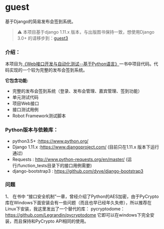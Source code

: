 # guest

基于Django的简易发布会签到系统。

> ⚠️  本项目基于django 1.11.x 版本，与出版图书保持一致，想使用Django 3.0+ 的请移步到：[guest3](https://github.com/defnngj/guest3)

### 介绍：

本项目为[《Web接口开发与自动化测试--基于Python语言》](https://item.jd.com/12164814.html)一书中项目代码。代码实现的一个较为完整的发布会签到系统。

__它包含功能:__
  * 完整的发布会签到系统（登录、发布会管理、嘉宾管理、签到功能）
  * 单元测试代码
  * 项目Web接口
  * 接口测试用例
  * Robot Framework测试脚本


### Python版本与依赖库：

  * python3.5+ :https://www.python.org/
  * Django 1.11.x :https://www.djangoproject.com/ (目前只在1.11.x 版本下运行通过)
  * Requests : http://www.python-requests.org/en/master/ (运行/function_tests目录下的接口用例需要)
  * django-bootstrap3 : https://github.com/dyve/django-bootstrap3


### 问题
  1、 在书中 “接口安全机制”一章，曾经介绍了Python的AES加密，由于PyCrypto库在Windows下面安装会有一些问题（而且也早已经年久失修），所以推荐在Linux下安装，我这里发出了一个替代的库：
  pycryptodome：https://github.com/Legrandin/pycryptodome
  它即可以在windows下完全安装，而且保持和PyCrypto API相同的使用。
